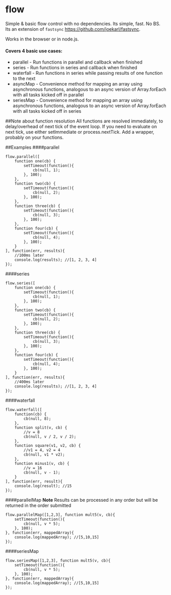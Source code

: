 flow
========

Simple & basic flow control with no dependencies. Its simple, fast. No BS. Its an extension of `fastsync` https://github.com/joekarl/fastsync.

Works in the browser or in node.js.

#### Covers 4 basic use cases:

* parallel - Run functions in parallel and callback when finished
* series - Run functions in series and callback when finished
* waterfall - Run functions in series while passing results of one function to the next
* asyncMap - Convenience method for mapping an array using asynchronous functions, analogous to an async version of Array.forEach with all tasks kicked off in parallel
* seriesMap - Convenience method for mapping an array using asynchronous functions, analogous to an async version of Array.forEach with all tasks kicked off in series

##Note about function resolution
All functions are resolved immediately, to delay/overhead of next tick of the event loop. If you need to evaluate on next tick, use either setImmediate or process.nextTick. Add a wrapper, probably on your functions.

##Examples
####parallel

    flow.parallel([
        function one(cb) {
            setTimeout(function(){
                cb(null, 1);
            }, 100);
        },
        function two(cb) {
            setTimeout(function(){
                cb(null, 2);
            }, 100);
        },
        function three(cb) {
            setTimeout(function(){
                cb(null, 3);
            }, 100);
        },
        function four(cb) {
            setTimeout(function(){
                cb(null, 4);
            }, 100);
        }
    ], function(err, results){
        //100ms later
        console.log(results); //[1, 2, 3, 4]
    });

####series

    flow.series([
        function one(cb) {
            setTimeout(function(){
                cb(null, 1);
            }, 100);
        },
        function two(cb) {
            setTimeout(function(){
                cb(null, 2);
            }, 100);
        },
        function three(cb) {
            setTimeout(function(){
                cb(null, 3);
            }, 100);
        },
        function four(cb) {
            setTimeout(function(){
                cb(null, 4);
            }, 100);
        }
    ], function(err, results){
        //400ms later
        console.log(results); //[1, 2, 3, 4]
    });

####waterfall

    flow.waterfall([
        function(cb) {
            cb(null, 8);
        },
        function split(v, cb) {
            //v = 8
            cb(null, v / 2, v / 2);
        },
        function square(v1, v2, cb) {
            //v1 = 4, v2 = 4
            cb(null, v1 * v2);
        },
        function minus1(v, cb) {
            //v = 16
            cb(null, v - 1);
        }
    ], function(err, result){
        console.log(result); //15
    });

####parallelMap
**Note** Results can be processed in any order but will be returned in the order submitted

    flow.parallelMap([1,2,3], function mult5(v, cb){
        setTimeout(function(){
            cb(null, v * 5);
        }, 100);
    }, function(err, mappedArray){
        console.log(mappedArray); //[5,10,15]
    });

####seriesMap

    flow.seriesMap([1,2,3], function mult5(v, cb){
        setTimeout(function(){
            cb(null, v * 5);
        }, 100);
    }, function(err, mappedArray){
        console.log(mappedArray); //[5,10,15]
    });
